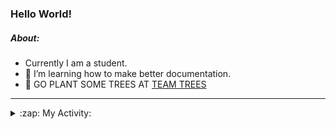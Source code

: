 ### Hello World!

##### About:
- Currently I am a student.
- 🌱 I’m learning how to make better documentation.
- 🌱 GO PLANT SOME TREES AT [TEAM TREES](https://teamtrees.org/)

---
<details>
  <summary>:zap: My Activity:</summary>
  
<!--START_SECTION:waka-->
![Code Time](http://img.shields.io/badge/Code%20Time-1%2C075%20hrs%2039%20mins-blue)

**I'm a Night 🦉** 

```text
🌞 Morning                1621 commits        ███░░░░░░░░░░░░░░░░░░░░░░   10.04 % 
🌆 Daytime                5167 commits        ████████░░░░░░░░░░░░░░░░░   32.01 % 
🌃 Evening                4744 commits        ███████░░░░░░░░░░░░░░░░░░   29.39 % 
🌙 Night                  4611 commits        ███████░░░░░░░░░░░░░░░░░░   28.56 % 
```
📅 **I'm Most Productive on Wednesday** 

```text
Monday                   2359 commits        ████░░░░░░░░░░░░░░░░░░░░░   14.61 % 
Tuesday                  1990 commits        ███░░░░░░░░░░░░░░░░░░░░░░   12.33 % 
Wednesday                3729 commits        ██████░░░░░░░░░░░░░░░░░░░   23.10 % 
Thursday                 2266 commits        ████░░░░░░░░░░░░░░░░░░░░░   14.04 % 
Friday                   1595 commits        ██░░░░░░░░░░░░░░░░░░░░░░░   09.88 % 
Saturday                 1472 commits        ██░░░░░░░░░░░░░░░░░░░░░░░   09.12 % 
Sunday                   2732 commits        ████░░░░░░░░░░░░░░░░░░░░░   16.92 % 
```


📊 **This Week I Spent My Time On** 

```text
🔥 Editors: 
VS Code                  4 hrs 29 mins       █████████████████████████   100.00 % 

🐱‍💻 Projects: 
CSF22                    2 hrs 21 mins       █████████████░░░░░░░░░░░░   52.51 % 
praise                   2 hrs 8 mins        ████████████░░░░░░░░░░░░░   47.49 % 
```


 Last Updated on 24/03/2023 10:08:30 UTC
<!--END_SECTION:waka-->
</details>
